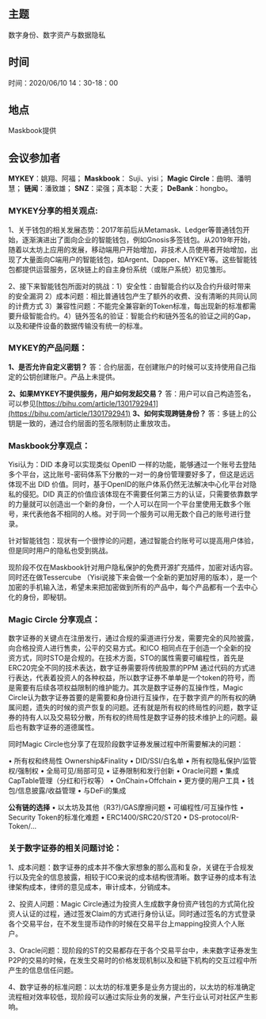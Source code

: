 ## 主题
数字身份、数字资产与数据隐私

## 时间
时间：2020/06/10 14：30-18：00

## 地点
Maskbook提供

## 会议参加者

**MYKEY**：姚翔、阿福；
**Maskbook**： Suji、yisi；
**Magic Circle**：曲明、潘明慧；
**链闻**：潘致雄；
**SNZ**：梁强；真本聪：大麦；
**DeBank**：hongbo。

### MYKEY分享的相关观点:
1、关于钱包的相关发展态势：2017年前后从Metamask、Ledger等普通钱包开始，逐渐演进出了面向企业的智能钱包，例如Gnosis多签钱包。从2019年开始，随着以太坊上应用的发展，移动端用户开始增加，非技术人员使用者开始增加，出现了大量面向C端用户的智能钱包，如Argent、Dapper、MYKEY等。这些智能钱包都提供运营服务，区块链上的自主身份系统（或账户系统）初见雏形。

2、接下来智能钱包所面对的挑战：1）安全性：由智能合约以及合约升级时带来的安全漏洞 2）成本问题：相比普通钱包产生了额外的收费、没有清晰的共同认同的计费方式 3）兼容性问题：不能完全兼容新的Token标准，每出现新的标准都需要升级智能合约。4）链外签名的验证：智能合约和链外签名的验证之间的Gap，以及和硬件设备的数据传输没有统一的标准。

### MYKEY的产品问题：
**1、是否允许自定义密钥？**
答：合约层面，在创建账户的时候可以支持使用自己指定的公钥创建账户。产品上未提供。

**2、如果MYKEY不提供服务，用户如何发起交易？**
答：用户可以自己构造签名，可以参见[https://bihu.com/article/1301792941](https://bihu.com/article/1301792941)
**3、如何实现跨链身份？**
答：多链上的公钥是一致的，通过合约层面的签名限制防止重放攻击。

### Maskbook分享观点：
Yisi认为：DID 本身可以实现类似 OpenID 一样的功能，能够通过一个账号去登陆多个平台，这比账号-密码体系下分散的一对一的身份管理要好多了，但这是远远体现不出 DID 价值。同时，基于OpenID的账户体系仍然无法解决中心化平台对隐私的侵犯。DID 真正的价值应该体现在不需要任何第三方的认证，只需要依靠数学的力量就可以创造出一个新的身份，一个人可以在同一个平台里使用无数多个账号，来代表他各不相同的人格。对于同一个服务可以用无数个自己的账号进行登录。

针对智能钱包：现状有一个很悖论的问题，通过智能合约账号可以提高用户体验，但是同时用户的隐私也受到挑战。

现阶段不仅在Maskbook针对用户隐私保护的免费开源扩充插件，加密对话内容。同时还在做Tessercube （Yisi说接下来会做一个全新的更加好用的版本），是一个加密的手机输入法，希望未来把加密做到所有的产品中，每个产品都有一个去中心化的身份，即秘钥。

### Magic Circle 分享观点：
数字证券的关键点在注册发行，通过合规的渠道进行分发，需要完全的风险披露，向合格投资人进行售卖，公平的交易方式。和ICO 相同点在于创造一个全新的投资方式，同时STO是合规的。在技术方面，STO的属性需要可编程性，首先是ERC20完全不同的技术表达，数字证券需要将传统股票的PPM 通过代码的方式进行表达，代表着投资人的各种权益，所以数字证券不单单是一个token的符号，而是需要有后续各项权益限制的维护能力。其次是数字证券的互操作性，Magic Circle认为数字证券首要的是需要和身份进行互操作，在于数字资产的所有权的确属问题，遗失的时候的资产恢复的问题。还有就是所有权的终局性的问题，数字证券的持有人以及交易较分散，所有权的终局性是数字证券的技术维护上的问题。最后也有数字证券的道德属性。

同时Magic Circle也分享了在现阶段数字证券发展过程中所需要解决的问题：

•  所有权和终局性 Ownership&Finality
• DID/SSI/⽩名单
• 所有权隐私保护/监管权/强制权
• 全局可⻅/局部可⻅
• 证券限制和发⾏创新
• Oracle问题
• 集成CapTable管理（分红和⾏权等）
• OnChain+Offchain
• 更⽅便的⽤户⼯具
• 钱包/信息披露/收益管理
• 与DeFi的集成

**公有链的选择**
• 以太坊及其他（R3?)/GAS摩擦问题
• 可编程性/可互操作性
• Security Token的标准化难题
• ERC1400/SRC20/ST20
• DS-protocol/R-Token/…

### 关于数字证券的相关问题讨论：

1、成本问题：数字证券的成本并不像大家想象的那么高和复杂，关键在于合规发行以及完全的信息披露，相较于ICO来说的成本结构很清晰。数字证券的成本有法律架构成本，律师的意见成本，审计成本，分销成本。

2、投资人问题：Magic Circle通过为投资人生成数字身份资产钱包的方式简化投资人认证的过程，通过签发Claim的方式进行身份认证。同时通过签名的方式登录各个交易平台，在不发生提币动作的时候在交易平台上mapping投资人个人账户。

3、Oracle问题：现阶段的ST的交易都存在于各个交易平台中，未来数字证券发生P2P的交易的时候，在发生交易时的价格发现机制以及和链下机构的交互过程中所产生的信息信任问题。

4、数字证券的标准问题：以太坊的标准更多是业务方提出的，以太坊的标准确定流程相对效率较低，现阶段可以通过实际业务的发展，产生行业认可对社区产生影响。

